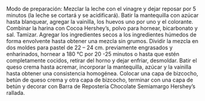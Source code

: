 Modo de preparación:
Mezclar la leche con el vinagre y dejar reposar por 5 minutos (la leche se cortará y se acidificará).
Batir la mantequilla con azúcar hasta blanquear, agregar la vainilla, los huevos uno por uno y el colorante.
Combinar la harina con Cocoa Hershey’s, polvo para hornear, bicarbonato y sal. Tamizar.
Agregar los ingredientes secos a los ingredientes húmedos de forma envolvente hasta obtener una mezcla sin grumos. Dividir la mezcla en dos moldes para pastel de 22 – 24 cm. previamente engrasados y enharinados, hornear a 180 °C por 20 -25 minutos o hasta que estén completamente cocidos, retirar del horno y dejar enfriar, desmoldar.
Batir el queso crema hasta acremar, incorporar la mantequilla, azúcar y la vainilla hasta obtener una consistencia homogénea.
Colocar una capa de bizcocho, betún de queso crema y otra capa de bizcocho, terminar con una capa de betún y decorar con Barra de Repostería Chocolate Semiamargo Hershey’s rallada.